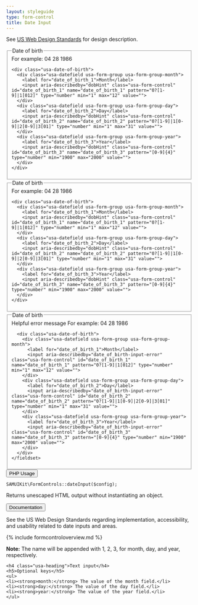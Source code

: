 ```yaml
---
layout: styleguide
type: form-control
title: Date Input
---
```


<p class="usa-font-lead">See <a href="https://playbook.cio.gov/designstandards/form-controls/#date-input">US Web Design Standards</a> for design description.</p>

<div class="preview">

  <fieldset>
    <legend>Date of birth</legend>
    <span class="usa-form-hint usa-datefield-hint" id="dobHint">For example: 04 28 1986</span>

    <div class="usa-date-of-birth">
      <div class="usa-datefield usa-form-group usa-form-group-month">
        <label for="date_of_birth_1">Month</label>
        <input aria-describedby="dobHint" class="usa-form-control" id="date_of_birth_1" name="date_of_birth_1" pattern="0?[1-9]|1[012]" type="number" min="1" max="12" value="">
      </div>
      <div class="usa-datefield usa-form-group usa-form-group-day">
        <label for="date_of_birth_2">Day</label>
        <input aria-describedby="dobHint" class="usa-form-control" id="date_of_birth_2" name="date_of_birth_2" pattern="0?[1-9]|1[0-9]|2[0-9]|3[01]" type="number" min="1" max="31" value="">
      </div>
      <div class="usa-datefield usa-form-group usa-form-group-year">
        <label for="date_of_birth_3">Year</label>
        <input aria-describedby="dobHint" class="usa-form-control" id="date_of_birth_3" name="date_of_birth_3" pattern="[0-9]{4}" type="number" min="1900" max="2000" value="">
      </div>
    </div>
  </fieldset>

  <fieldset class="usa-fieldset-inputs">
    <legend>Date of birth</legend>
    <span class="usa-form-hint usa-datefield-hint" id="dobHint">For example: 04 28 1986</span>

    <div class="usa-date-of-birth">
      <div class="usa-datefield usa-form-group usa-form-group-month">
        <label for="date_of_birth_1">Month</label>
        <input aria-describedby="dobHint" class="usa-form-control" id="date_of_birth_1" name="date_of_birth_1" pattern="0?[1-9]|1[012]" type="number" min="1" max="12" value="">
      </div>
      <div class="usa-datefield usa-form-group usa-form-group-day">
        <label for="date_of_birth_2">Day</label>
        <input aria-describedby="dobHint" class="usa-form-control" id="date_of_birth_2" name="date_of_birth_2" pattern="0?[1-9]|1[0-9]|2[0-9]|3[01]" type="number" min="1" max="31" value="">
      </div>
      <div class="usa-datefield usa-form-group usa-form-group-year">
        <label for="date_of_birth_3">Year</label>
        <input aria-describedby="dobHint" class="usa-form-control" id="date_of_birth_3" name="date_of_birth_3" pattern="[0-9]{4}" type="number" min="1900" max="2000" value="">
      </div>
    </div>
  </fieldset>

  <div class="usa-input-error">
    <fieldset class="usa-fieldset-inputs">
      <legend class="usa-input-error-label">Date of birth</legend>
      <span id="date_of_birth-input-error" class="usa-input-error-message" role="alert">Helpful error message</span>
      <span class="usa-form-hint usa-datefield-hint" id="dobHint">For example: 04 28 1986</span>

      <div class="usa-date-of-birth">
        <div class="usa-datefield usa-form-group usa-form-group-month">
          <label for="date_of_birth_1">Month</label>
          <input aria-describedby="date_of_birth-input-error" class="usa-form-control" id="date_of_birth_1" name="date_of_birth_1" pattern="0?[1-9]|1[012]" type="number" min="1" max="12" value="">
        </div>
        <div class="usa-datefield usa-form-group usa-form-group-day">
          <label for="date_of_birth_2">Day</label>
          <input aria-describedby="date_of_birth-input-error" class="usa-form-control" id="date_of_birth_2" name="date_of_birth_2" pattern="0?[1-9]|1[0-9]|2[0-9]|3[01]" type="number" min="1" max="31" value="">
        </div>
        <div class="usa-datefield usa-form-group usa-form-group-year">
          <label for="date_of_birth_3">Year</label>
          <input aria-describedby="date_of_birth-input-error" class="usa-form-control" id="date_of_birth_3" name="date_of_birth_3" pattern="[0-9]{4}" type="number" min="1900" max="2000" value="">
        </div>
      </div>
    </fieldset>
  </div> 
</div>

<div class="usa-accordion-bordered usa-accordion-docs">
  <button class="usa-button-unstyled usa-accordion-button"
      aria-expanded="false" aria-controls="collapsible-0">
    PHP Usage
  </button>
  <div id="collapsible-0" aria-hidden="true" class="usa-accordion-content">
	<code><pre>SAMUIKit\FormControls::dateInput($config);</pre></code>
	<p>Returns unescaped HTML output without instantiating an object.</p>
  </div>
</div>

<div class="usa-accordion-bordered usa-accordion-docs">
  <button class="usa-button-unstyled usa-accordion-button"
      aria-expanded="true" aria-controls="collapsible-0">
    Documentation
  </button>
  <div id="collapsible-0" aria-hidden="false" class="usa-accordion-content">
  	<p>See the US Web Design Standards regarding implementation, accessibility, and usability related to date inputs and areas.</p>

{% include formcontroloverview.md %}
	
<p><strong>Note:</strong> The name will be appended with 1, 2, 3, for month, day, and year, respectively.</p>

	<h4 class="usa-heading">Text input</h4>
	<h5>Optional keys</h5>
	<ul>
	<li><strong>month:</strong> The value of the month field.</li>
	<li><strong>day:</strong> The value of the day field.</li>
	<li><strong>year:</strong> The value of the year field.</li>
	</ul>

  </div>
</div>